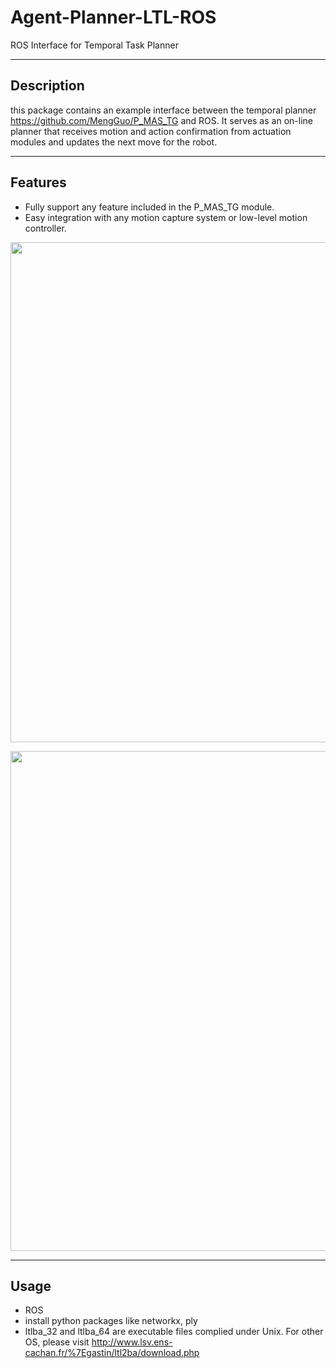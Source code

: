 Agent-Planner-LTL-ROS
=================

ROS Interface for Temporal Task Planner

-----
Description
-----
this package contains an example interface between the temporal planner https://github.com/MengGuo/P_MAS_TG and ROS.
It serves as an on-line planner that receives motion and action confirmation from actuation modules and updates the next move for the robot.

-----
Features
-----
* Fully support any feature included in the P_MAS_TG module.
* Easy integration with any motion capture system or low-level motion controller.

<p align="center">  
  <img src="https://github.com/MengGuo/Planner_LTL_ROS/blob/master/src/figures/indep.png" width="800"/>
</p>

<p align="center">  
  <img src="https://github.com/MengGuo/Planner_LTL_ROS/blob/master/src/figures/multi.jpg" width="800"/>
</p>

----
Usage
----
* ROS
* install python packages like networkx, ply
* ltlba_32 and ltlba_64 are executable files complied under Unix. For other OS, please visit http://www.lsv.ens-cachan.fr/%7Egastin/ltl2ba/download.php


